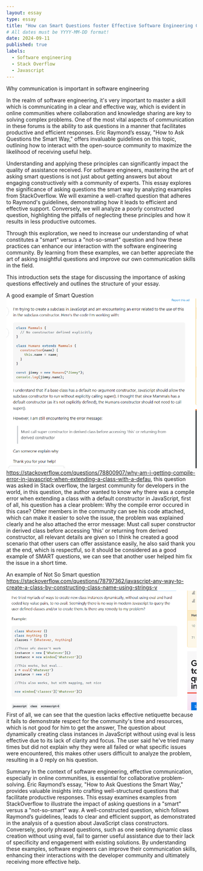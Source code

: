 ```yaml
---
layout: essay
type: essay
title: "How can Smart Questions foster Effective Software Engineering Communication"
# All dates must be YYYY-MM-DD format!
date: 2024-09-11
published: true
labels:
  - Software engineering
  - Stack Overflow
  - Javascript
---
```




Why communication is important in software engineering

In the realm of software engineering, it's very important to master a skill which is communicating in a clear and effective way, which is evident in online communities where collaboration and knowledge sharing are key to solving complex problems. One of the most vital aspects of communication in these forums is the ability to ask questions in a manner that facilitates productive and efficient responses. Eric Raymond’s essay, "How to Ask Questions the Smart Way," offers invaluable guidelines on this topic, outlining how to interact with the open-source community to maximize the likelihood of receiving useful help.

Understanding and applying these principles can significantly impact the quality of assistance received. For software engineers, mastering the art of asking smart questions is not just about getting answers but about engaging constructively with a community of experts. This essay explores the significance of asking questions the smart way by analyzing examples from StackOverflow. We will examine a well-crafted question that adheres to Raymond's guidelines, demonstrating how it leads to efficient and effective support. Conversely, we will analyze a poorly constructed question, highlighting the pitfalls of neglecting these principles and how it results in less productive outcomes.

Through this exploration, we need to increase our understanding of what constitutes a "smart" versus a "not-so-smart" question and how these practices can enhance our interaction with the software engineering community. By learning from these examples, we can better appreciate the art of asking insightful questions and improve our own communication skills in the field.

This introduction sets the stage for discussing the importance of asking questions effectively and outlines the structure of your essay.

A good example of Smart Question
<img width="1000px" class="rounded float-start pe-4" src="../img/goodExample.png">
https://stackoverflow.com/questions/78800907/why-am-i-getting-compile-error-in-javascript-when-extending-a-class-with-a-defau, this question was asked in Stack overflow, the largest community for developers in the world, in this question, the author wanted to know why there was a compile error when extending a class with a default constructor in JavaScript, first of all, his question has a clear problem: Why the compile error occured in this case? Other members in the community can see his code attached, which can make it easier to solve the issue, the problem was explained clearly and he also attached the error message: Must call super constructor in derived class before accessing 'this' or returning from derived constructor, all relevant details are given so I think he created a good scenario that other users can offer assistance easily, he also said thank you at the end, which is respectful, so it should be considered as a good example of SMART questions, we can see that another user helped him fix the issue in a short time.  

An example of Not So Smart question
https://stackoverflow.com/questions/78797362/javascript-any-way-to-create-a-class-by-constructing-class-name-using-strings-v
<img width="1000px" class="rounded float-start pe-4" src="../img/badExample.png">
First of all, we can see that the question lacks effective netiquette because it fails to demonstrate respect for the community's time and resources, which is not good for him to get the answer, The question about dynamically creating class instances in JavaScript without using eval is less effective due to its lack of clarity and focus. The user said he've tried many times but did not explain why they were all failed or what specific issues were encountered, this makes other users difficult to analyze the problem, resulting in a 0 reply on his question. 

Summary
In the context of software engineering, effective communication, especially in online communities, is essential for collaborative problem-solving. Eric Raymond’s essay, "How to Ask Questions the Smart Way," provides valuable insights into crafting well-structured questions that facilitate productive responses. This essay examines examples from StackOverflow to illustrate the impact of asking questions in a "smart" versus a "not-so-smart" way. A well-constructed question, which follows Raymond’s guidelines, leads to clear and efficient support, as demonstrated in the analysis of a question about JavaScript class constructors. Conversely, poorly phrased questions, such as one seeking dynamic class creation without using eval, fail to garner useful assistance due to their lack of specificity and engagement with existing solutions. By understanding these examples, software engineers can improve their communication skills, enhancing their interactions with the developer community and ultimately receiving more effective help.



